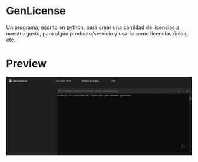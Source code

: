 # GenLicense
Un programa, escrito en python, para crear una cantidad de licencias a nuestro gusto,  para algún producto/servicio y usarlo como licencias única, etc.
# Preview 
![unknown](https://raw.githubusercontent.com/Risinget/GenLicense/main/preview.gif)
